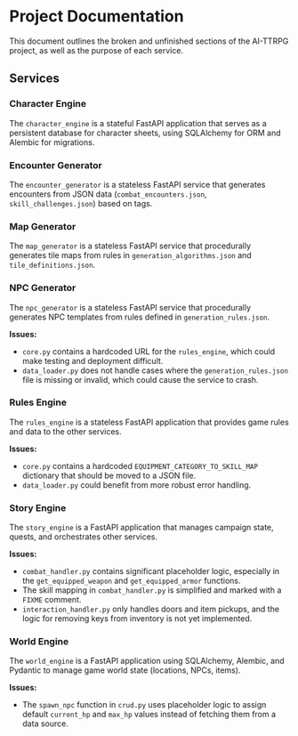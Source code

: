# Project Documentation

This document outlines the broken and unfinished sections of the AI-TTRPG project, as well as the purpose of each service.

## Services

### Character Engine

The `character_engine` is a stateful FastAPI application that serves as a persistent database for character sheets, using SQLAlchemy for ORM and Alembic for migrations.

### Encounter Generator

The `encounter_generator` is a stateless FastAPI service that generates encounters from JSON data (`combat_encounters.json`, `skill_challenges.json`) based on tags.

### Map Generator

The `map_generator` is a stateless FastAPI service that procedurally generates tile maps from rules in `generation_algorithms.json` and `tile_definitions.json`.

### NPC Generator

The `npc_generator` is a stateless FastAPI service that procedurally generates NPC templates from rules defined in `generation_rules.json`.

**Issues:**

*   `core.py` contains a hardcoded URL for the `rules_engine`, which could make testing and deployment difficult.
*   `data_loader.py` does not handle cases where the `generation_rules.json` file is missing or invalid, which could cause the service to crash.

### Rules Engine

The `rules_engine` is a stateless FastAPI application that provides game rules and data to the other services.

**Issues:**

*   `core.py` contains a hardcoded `EQUIPMENT_CATEGORY_TO_SKILL_MAP` dictionary that should be moved to a JSON file.
*   `data_loader.py` could benefit from more robust error handling.

### Story Engine

The `story_engine` is a FastAPI application that manages campaign state, quests, and orchestrates other services.

**Issues:**

*   `combat_handler.py` contains significant placeholder logic, especially in the `get_equipped_weapon` and `get_equipped_armor` functions.
*   The skill mapping in `combat_handler.py` is simplified and marked with a `FIXME` comment.
*   `interaction_handler.py` only handles doors and item pickups, and the logic for removing keys from inventory is not yet implemented.

### World Engine

The `world_engine` is a FastAPI application using SQLAlchemy, Alembic, and Pydantic to manage game world state (locations, NPCs, items).

**Issues:**

*   The `spawn_npc` function in `crud.py` uses placeholder logic to assign default `current_hp` and `max_hp` values instead of fetching them from a data source.
